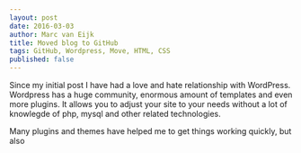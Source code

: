 ```yaml
---
layout: post
date: 2016-03-03
author: Marc van Eijk
title: Moved blog to GitHub
tags: GitHub, Wordpress, Move, HTML, CSS
published: false
---
```

Since my initial post I have had a love and hate relationship with WordPress. Wordpress has a huge community, enormous amount of templates and even more plugins. It allows you to adjust your site to your needs without a lot of knowlegde of php, mysql and other related technologies.

Many plugins and themes have helped me to get things working quickly, but also
